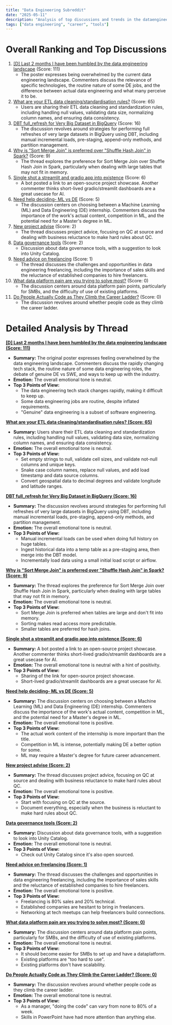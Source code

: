 ```yaml
---
title: "Data Engineering Subreddit"
date: "2025-05-11"
description: "Analysis of top discussions and trends in the dataengineering subreddit"
tags: ["data engineering", "career", "tools"]
---
```


# Overall Ranking and Top Discussions
1.  [[D] Last 2 months I have been humbled by the data engineering landscape](https://www.reddit.com/r/dataengineering/comments/1kk0xxg/last_2_months_i_have_been_humbled_by_the_data/) (Score: 111)
    *   The poster expresses being overwhelmed by the current data engineering landscape. Commenters discuss the relevance of specific technologies, the routine nature of some DE jobs, and the difference between actual data engineering and what many perceive it to be.
2.  [What are your ETL data cleaning/standardisation rules?](https://www.reddit.com/r/dataengineering/comments/1kjo6uj/what_are_your_etl_data_cleaningstandardisation/) (Score: 65)
    *   Users are sharing their ETL data cleaning and standardization rules, including handling null values, validating data size, normalizing column names, and ensuring data consistency.
3.  [DBT full_refresh for Very Big Dataset in BigQuery](https://www.reddit.com/r/dataengineering/comments/1kjjo2u/dbt_full_refresh_for_very_big_dataset_in_bigquery/) (Score: 16)
    *   The discussion revolves around strategies for performing full refreshes of very large datasets in BigQuery using DBT, including manual incremental loads, pre-staging, append-only methods, and partition management.
4.  [Why is "Sort Merge Join" is preferred over "Shuffle Hash Join" in Spark?](https://www.reddit.com/r/dataengineering/comments/1kk5zup/why_is_sort_merge_join_is_preferred_over_shuffle/) (Score: 9)
    *   The thread explores the preference for Sort Merge Join over Shuffle Hash Join in Spark, particularly when dealing with large tables that may not fit in memory.
5.  [Single shot a streamlit and gradio app into existence](https://www.reddit.com/r/dataengineering/comments/1kjn1gu/single_shot_a_streamlit_and_gradio_app_into/) (Score: 6)
    *   A bot posted a link to an open-source project showcase. Another commenter thinks short-lived gradio/streamlit dashboards are a great usecase for AI.
6.  [Need help deciding- ML vs DE](https://www.reddit.com/r/dataengineering/comments/1kjx0a2/need_help_deciding_ml_vs_de/) (Score: 5)
    *   The discussion centers on choosing between a Machine Learning (ML) and Data Engineering (DE) internship. Commenters discuss the importance of the work's actual content, competition in ML, and the potential need for a Master's degree in ML.
7.  [New project advise](https://www.reddit.com/r/dataengineering/comments/1kjxa2i/new_project_advise/) (Score: 2)
    *   The thread discusses project advice, focusing on QC at source and dealing with business reluctance to make hard rules about QC.
8.  [Data governance tools](https://www.reddit.com/r/dataengineering/comments/1kjxv6l/data_governance_tools/) (Score: 2)
    *   Discussion about data governance tools, with a suggestion to look into Unity Catalog.
9.  [Need advice on freelancing](https://www.reddit.com/r/dataengineering/comments/1kk7y09/need_advice_on_freelancing/) (Score: 1)
    *   The thread discusses the challenges and opportunities in data engineering freelancing, including the importance of sales skills and the reluctance of established companies to hire freelancers.
10. [What data platform pain are you trying to solve most?](https://www.reddit.com/r/dataengineering/comments/1kjqn0b/what_data_platform_pain_are_you_trying_to_solve/) (Score: 0)
    *   The discussion centers around data platform pain points, particularly for SMBs, and the difficulty of use of existing platforms.
11. [Do People Actually Code as They Climb the Career Ladder?](https://www.reddit.com/r/dataengineering/comments/1kjuwnl/do_people_actually_code_as_they_climb_the_career/) (Score: 0)
    *   The discussion revolves around whether people code as they climb the career ladder.

# Detailed Analysis by Thread
**[[D] Last 2 months I have been humbled by the data engineering landscape (Score: 111)](https://www.reddit.com/r/dataengineering/comments/1kk0xxg/last_2_months_i_have_been_humbled_by_the_data/)**
*  **Summary:** The original poster expresses feeling overwhelmed by the data engineering landscape. Commenters discuss the rapidly changing tech stack, the routine nature of some data engineering roles, the debate of genuine DE vs SWE, and ways to keep up with the industry.
*  **Emotion:** The overall emotional tone is neutral.
*  **Top 3 Points of View:**
    *   The data engineering tech stack changes rapidly, making it difficult to keep up.
    *   Some data engineering jobs are routine, despite inflated requirements.
    *   "Genuine" data engineering is a subset of software engineering.

**[What are your ETL data cleaning/standardisation rules? (Score: 65)](https://www.reddit.com/r/dataengineering/comments/1kjo6uj/what_are_your_etl_data_cleaningstandardisation/)**
*  **Summary:** Users share their ETL data cleaning and standardization rules, including handling null values, validating data size, normalizing column names, and ensuring data consistency.
*  **Emotion:** The overall emotional tone is neutral.
*  **Top 3 Points of View:**
    *   Set empty strings to null, validate cell sizes, and validate not-null columns and unique keys.
    *   Snake case column names, replace null values, and add load timestamp and data source columns.
    *   Convert geospatial data to decimal degrees and validate longitude and latitude ranges.

**[DBT full_refresh for Very Big Dataset in BigQuery (Score: 16)](https://www.reddit.com/r/dataengineering/comments/1kjjo2u/dbt_full_refresh_for_very_big_dataset_in_bigquery/)**
*  **Summary:** The discussion revolves around strategies for performing full refreshes of very large datasets in BigQuery using DBT, including manual incremental loads, pre-staging, append-only methods, and partition management.
*  **Emotion:** The overall emotional tone is neutral.
*  **Top 3 Points of View:**
    *   Manual incremental loads can be used when doing full history on huge tables.
    *   Ingest historical data into a temp table as a pre-staging area, then merge into the DBT model.
    *   Incrementally load data using a small initial load script or airflow.

**[Why is "Sort Merge Join" is preferred over "Shuffle Hash Join" in Spark? (Score: 9)](https://www.reddit.com/r/dataengineering/comments/1kk5zup/why_is_sort_merge_join_is_preferred_over_shuffle/)**
*  **Summary:** The thread explores the preference for Sort Merge Join over Shuffle Hash Join in Spark, particularly when dealing with large tables that may not fit in memory.
*  **Emotion:** The overall emotional tone is neutral.
*  **Top 3 Points of View:**
    *   Sort Merge Join is preferred when tables are large and don't fit into memory.
    *   Sorting makes read access more predictable.
    *   Smaller tables are preferred for hash joins.

**[Single shot a streamlit and gradio app into existence (Score: 6)](https://www.reddit.com/r/dataengineering/comments/1kjn1gu/single_shot_a_streamlit_and_gradio_app_into/)**
*  **Summary:** A bot posted a link to an open-source project showcase. Another commenter thinks short-lived gradio/streamlit dashboards are a great usecase for AI.
*  **Emotion:** The overall emotional tone is neutral with a hint of positivity.
*  **Top 3 Points of View:**
    *   Sharing of the link for open-source project showcase.
    *   Short-lived gradio/streamlit dashboards are a great usecase for AI.

**[Need help deciding- ML vs DE (Score: 5)](https://www.reddit.com/r/dataengineering/comments/1kjx0a2/need_help_deciding_ml_vs_de/)**
*  **Summary:** The discussion centers on choosing between a Machine Learning (ML) and Data Engineering (DE) internship. Commenters discuss the importance of the work's actual content, competition in ML, and the potential need for a Master's degree in ML.
*  **Emotion:** The overall emotional tone is positive.
*  **Top 3 Points of View:**
    *   The actual work content of the internship is more important than the title.
    *   Competition in ML is intense, potentially making DE a better option for some.
    *   ML may require a Master's degree for future career advancement.

**[New project advise (Score: 2)](https://www.reddit.com/r/dataengineering/comments/1kjxa2i/new_project_advise/)**
*  **Summary:** The thread discusses project advice, focusing on QC at source and dealing with business reluctance to make hard rules about QC.
*  **Emotion:** The overall emotional tone is positive.
*  **Top 3 Points of View:**
    *   Start with focusing on QC at the source.
    *   Document everything, especially when the business is reluctant to make hard rules about QC.

**[Data governance tools (Score: 2)](https://www.reddit.com/r/dataengineering/comments/1kjxv6l/data_governance_tools/)**
*  **Summary:** Discussion about data governance tools, with a suggestion to look into Unity Catalog.
*  **Emotion:** The overall emotional tone is neutral.
*  **Top 3 Points of View:**
    *   Check out Unity Catalog since it's also open sourced.

**[Need advice on freelancing (Score: 1)](https://www.reddit.com/r/dataengineering/comments/1kk7y09/need_advice_on_freelancing/)**
*  **Summary:** The thread discusses the challenges and opportunities in data engineering freelancing, including the importance of sales skills and the reluctance of established companies to hire freelancers.
*  **Emotion:** The overall emotional tone is positive.
*  **Top 3 Points of View:**
    *   Freelancing is 80% sales and 20% technical.
    *   Established companies are hesitant to bring in freelancers.
    *   Networking at tech meetups can help freelancers build connections.

**[What data platform pain are you trying to solve most? (Score: 0)](https://www.reddit.com/r/dataengineering/comments/1kjqn0b/what_data_platform_pain_are_you_trying_to_solve/)**
*  **Summary:** The discussion centers around data platform pain points, particularly for SMBs, and the difficulty of use of existing platforms.
*  **Emotion:** The overall emotional tone is neutral.
*  **Top 3 Points of View:**
    *   It should become easier for SMBs to set up and have a dataplatform.
    *   Existing platforms are "too hard to use".
    *   Existing platforms don't have scalability.

**[Do People Actually Code as They Climb the Career Ladder? (Score: 0)](https://www.reddit.com/r/dataengineering/comments/1kjuwnl/do_people_actually_code_as_they_climb_the_career/)**
*  **Summary:** The discussion revolves around whether people code as they climb the career ladder.
*  **Emotion:** The overall emotional tone is neutral.
*  **Top 3 Points of View:**
    *   As a manager, "doing the code" can vary from none to 80% of a week.
    *   Skills in PowerPoint have had more attention than anything else.
